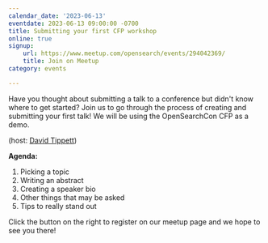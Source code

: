```yaml
---
calendar_date: '2023-06-13'
eventdate: 2023-06-13 09:00:00 -0700
title: Submitting your first CFP workshop
online: true
signup:
    url: https://www.meetup.com/opensearch/events/294042369/
    title: Join on Meetup
category: events

---
```


Have you thought about submitting a talk to a conference but didn't know where to get started? Join us to go through the process of creating and submitting your first talk! We will be using the OpenSearchCon CFP as a demo. 

(host: [David Tippett](https://github.com/dtaivpp))

**Agenda:**

1. Picking a topic
2. Writing an abstract
3. Creating a speaker bio
4. Other things that may be asked
5. Tips to really stand out

Click the button on the right to register on our meetup page and we hope to see you there!